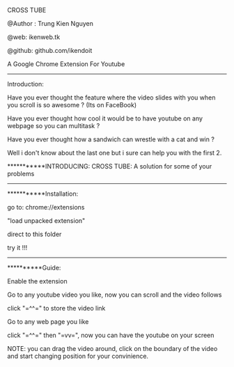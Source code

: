CROSS TUBE

@Author : Trung Kien Nguyen 

@web: ikenweb.tk

@github: github.com/ikendoit

A Google Chrome Extension For Youtube 

---------------------------------------
Introduction: 

Have you ever thought the feature where the video slides with you when you scroll is so awesome ? (Its on FaceBook) 

Have you ever thought how cool it would be to have youtube on any webpage so you can multitask ? 

Have you ever thought how a sandwich can wrestle with a cat and win ? 


Well i don't know about the last one but i sure can help you with the first 2. 


***********INTRODUCING: CROSS TUBE: A solution for some of your problems 

---------------------------------------

***********Installation: 

go to: chrome://extensions 

"load unpacked extension" 

direct to this folder 

try it !!!

---------------------------------------

**********Guide: 

Enable the extension 

Go to any youtube video you like, now you can scroll and the video follows 

click "=^^=" to store the video link 

Go to any web page you like 

click "=^^=" then "=vv=", now you can have the youtube on your screen 

NOTE: you can drag the video around, click on the boundary of the video and start changing position for your convinience.

